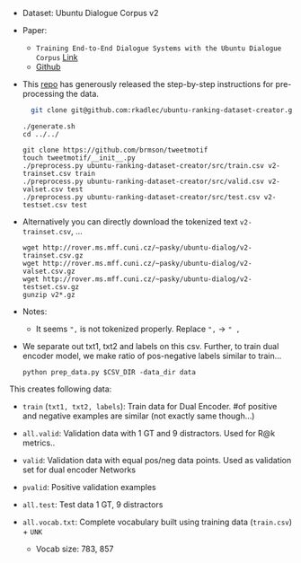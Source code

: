 * Dataset: Ubuntu Dialogue Corpus v2
* Paper:
  * `Training End-to-End Dialogue Systems with the Ubuntu Dialogue Corpus` [Link](https://www.google.co.in/url?sa=t&rct=j&q=&esrc=s&source=web&cd=1&ved=0ahUKEwjq6dzn_bXXAhUFS48KHZHUCzYQFggnMAA&url=http%3A%2F%2Fwww.cs.toronto.edu%2F~lcharlin%2Fpapers%2Fubuntu_dialogue_dd17.pdf&usg=AOvVaw3yTYIqpoxwiQSVpEwvHye4)
  * [Github](https://github.com/rkadlec/ubuntu-ranking-dataset-creator)

* This [repo](https://github.com/brmson/dataset-sts/tree/master/data/anssel/ubuntu) has generously released the step-by-step instructions for pre-processing the data.
  ```bash
    git clone git@github.com:rkadlec/ubuntu-ranking-dataset-creator.git
  ```

  ```
  ./generate.sh
  cd ../../

  git clone https://github.com/brmson/tweetmotif
  touch tweetmotif/__init__.py
  ./preprocess.py ubuntu-ranking-dataset-creator/src/train.csv v2-trainset.csv train
  ./preprocess.py ubuntu-ranking-dataset-creator/src/valid.csv v2-valset.csv test
  ./preprocess.py ubuntu-ranking-dataset-creator/src/test.csv v2-testset.csv test
  ```

* Alternatively you can directly download the tokenized text
`v2-trainset.csv`, ...
  ```
  wget http://rover.ms.mff.cuni.cz/~pasky/ubuntu-dialog/v2-trainset.csv.gz
  wget http://rover.ms.mff.cuni.cz/~pasky/ubuntu-dialog/v2-valset.csv.gz
  wget http://rover.ms.mff.cuni.cz/~pasky/ubuntu-dialog/v2-testset.csv.gz
  gunzip v2*.gz
  ```

* Notes:
  * It seems `",` is not tokenized properly. Replace `",` -> `" ,`

* We separate out txt1, txt2 and labels on this csv. Further, to train dual encoder model, we make ratio of pos-negative labels similar to train...

  ```
  python prep_data.py $CSV_DIR -data_dir data
  ```

This creates following data:
  * `train` (`txt1, txt2, labels`): Train data for Dual Encoder. #of positive and negative examples are similar (not exactly same though...)

  * `all.valid`: Validation data with 1 GT and 9 distractors. Used for R@k metrics..

  * `valid`: Validation data with equal pos/neg data points. Used as validation set for dual encoder Networks

  * `pvalid`: Positive validation examples

  * `all.test`: Test data 1 GT, 9 distractors

  * `all.vocab.txt`: Complete vocabulary built using training data (`train.csv`) + `UNK`
    * Vocab size: 783, 857
